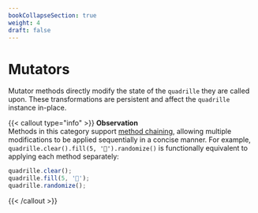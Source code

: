```yaml
---
bookCollapseSection: true
weight: 4
draft: false
---
```


# Mutators

Mutator methods directly modify the state of the `quadrille` they are called upon. These transformations are persistent and affect the `quadrille` instance in-place.

{{< callout type="info" >}}
**Observation**\
Methods in this category support [method chaining](https://en.wikipedia.org/wiki/Method_chaining), allowing multiple modifications to be applied sequentially in a concise manner. For example, `quadrille.clear().fill(5, '🐁').randomize()` is functionally equivalent to applying each method separately:
```js
quadrille.clear();
quadrille.fill(5, '🐁');
quadrille.randomize();
```
{{< /callout >}}
